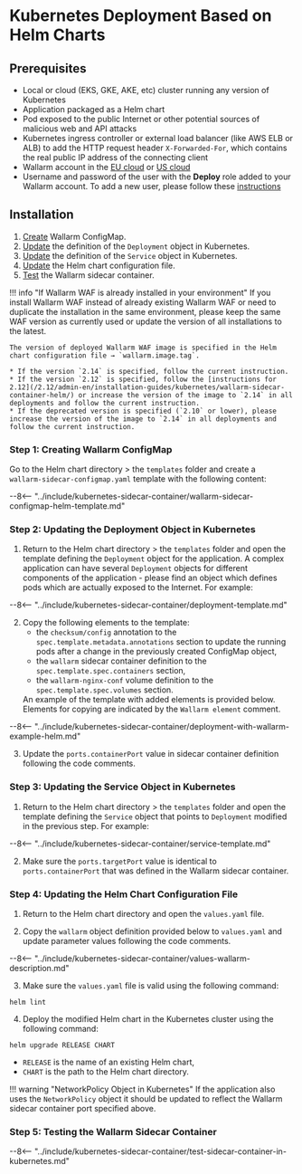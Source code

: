 # Kubernetes Deployment Based on Helm Charts

## Prerequisites

* Local or cloud (EKS, GKE, AKE, etc) cluster running any version of Kubernetes
* Application packaged as a Helm chart
* Pod exposed to the public Internet or other potential sources of malicious web and API attacks
* Kubernetes ingress controller or external load balancer (like AWS ELB or ALB) to add the HTTP request header `X-Forwarded-For`, which contains the real public IP address of the connecting client
* Wallarm account in the [EU cloud](https://my.wallarm.com/) or [US cloud](https://us1.my.wallarm.com/)
* Username and password of the user with the **Deploy** role added to your Wallarm account. To add a new user, please follow these [instructions](../../../user-guides/settings/users.md#create-a-user)

## Installation

1. [Create](#step-1-creating-wallarm-configmap) Wallarm ConfigMap.
3. [Update](#step-2-updating-the-deployment-object-in-kubernetes) the definition of the `Deployment` object in Kubernetes.
4. [Update](#step-3-updating-the-service-object-in-kubernetes) the definition of the `Service` object in Kubernetes.
5. [Update](#step-4-updating-the-helm-chart-configuration-file) the Helm chart configuration file.
6. [Test](#step-5-testing-the-wallarm-sidecar-container) the Wallarm sidecar container.

!!! info "If Wallarm WAF is already installed in your environment"
    If you install Wallarm WAF instead of already existing Wallarm WAF or need to duplicate the installation in the same environment, please keep the same WAF version as currently used or update the version of all installations to the latest.

    The version of deployed Wallarm WAF image is specified in the Helm chart configuration file → `wallarm.image.tag`.

    * If the version `2.14` is specified, follow the current instruction.
    * If the version `2.12` is specified, follow the [instructions for 2.12](/2.12/admin-en/installation-guides/kubernetes/wallarm-sidecar-container-helm/) or increase the version of the image to `2.14` in all deployments and follow the current instruction.
    * If the deprecated version is specified (`2.10` or lower), please increase the version of the image to `2.14` in all deployments and follow the current instruction.

### Step 1: Creating Wallarm ConfigMap

Go to the Helm chart directory > the `templates` folder and create a `wallarm‑sidecar‑configmap.yaml` template with the following content:

--8<-- "../include/kubernetes-sidecar-container/wallarm-sidecar-configmap-helm-template.md"

### Step 2: Updating the Deployment Object in Kubernetes

<ol start="1"><li>Return to the Helm chart directory > the <code>templates</code> folder and open the template defining the <code>Deployment</code> object for the application. A complex application can have several <code>Deployment</code> objects for different components of the application - please find an object which defines pods which are actually exposed to the Internet. For example:</li></ol>

--8<-- "../include/kubernetes-sidecar-container/deployment-template.md"

<ol start="2"><li>Copy the following elements to the template:<ul><li>the <code>checksum/config</code> annotation to the <code>spec.template.metadata.annotations</code> section to update the running pods after a change in the previously created ConfigMap object,</li><li>the <code>wallarm</code> sidecar container definition to the <code>spec.template.spec.containers</code> section,</li><li>the <code>wallarm-nginx-conf</code> volume definition to the <code>spec.template.spec.volumes</code> section.</li></ul>An example of the template with added elements is provided below. Elements for copying are indicated by the <code>Wallarm element</code> comment.</li></li></ol>

--8<-- "../include/kubernetes-sidecar-container/deployment-with-wallarm-example-helm.md"

<ol start="3"><li>Update the <code>ports.containerPort</code> value in sidecar container definition following the code comments.</li></ol>

### Step 3: Updating the Service Object in Kubernetes

<ol start="1"><li>Return to the Helm chart directory > the <code>templates</code> folder and open the template defining the <code>Service</code> object that points to <code>Deployment</code> modified in the previous step. For example:</li></ol>

--8<-- "../include/kubernetes-sidecar-container/service-template.md"

<ol start="2"><li>Make sure the <code>ports.targetPort</code> value is identical to <code>ports.containerPort</code> that was defined in the Wallarm sidecar container.</li></ol>

### Step 4: Updating the Helm Chart Configuration File

<ol start="1"><li>Return to the Helm chart directory and open the <code>values.yaml</code> file.</li></ol>

<ol start="2"><li>Copy the <code>wallarm</code> object definition provided below to <code>values.yaml</code> and update parameter values following the code comments.</li></ol>

--8<-- "../include/kubernetes-sidecar-container/values-wallarm-description.md"

<ol start="3"><li>Make sure the <code>values.yaml</code> file is valid using the following command:</li></ol>

```
helm lint
```

<ol start="4"><li>Deploy the modified Helm chart in the Kubernetes cluster using the following command:</li></ol>

```
helm upgrade RELEASE CHART
```

* `RELEASE` is the name of an existing Helm chart,
* `CHART` is the path to the Helm chart directory.

!!! warning "NetworkPolicy Object in Kubernetes"
    If the application also uses the `NetworkPolicy` object it should be updated to reflect the Wallarm sidecar container port specified above.

### Step 5: Testing the Wallarm Sidecar Container

--8<-- "../include/kubernetes-sidecar-container/test-sidecar-container-in-kubernetes.md"
